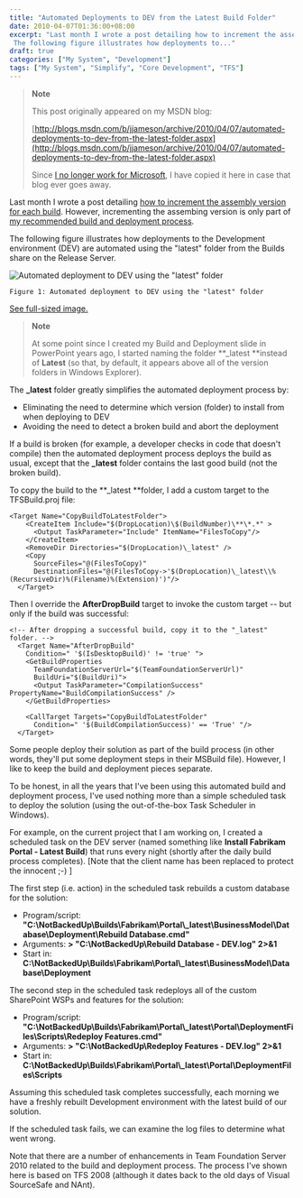 ```yaml
---
title: "Automated Deployments to DEV from the Latest Build Folder"
date: 2010-04-07T01:36:00+08:00
excerpt: "Last month I wrote a post detailing how to increment the assembly version for each build . However, incrementing the assembing version is only part of my recommended build and deployment process . 
 The following figure illustrates how deployments to..."
draft: true
categories: ["My System", "Development"]
tags: ["My System", "Simplify", "Core Development", "TFS"]
---
```


> **Note**
> 
> This post originally appeared on my MSDN blog:
> 
> [http://blogs.msdn.com/b/jjameson/archive/2010/04/07/automated-deployments-to-dev-from-the-latest-folder.aspx](http://blogs.msdn.com/b/jjameson/archive/2010/04/07/automated-deployments-to-dev-from-the-latest-folder.aspx)
> 
> Since [I no longer work for Microsoft](/blog/jjameson/2011/09/02/last-day-with-microsoft), I have copied it here in case that blog ever goes away.

Last month I wrote a post detailing [how to increment the assembly version for each build](/blog/jjameson/2010/03/25/incrementing-the-assembly-version-for-each-build). However, incrementing the assembing version is only part of [my
recommended build and deployment process](/blog/jjameson/2009/09/26/build-and-deployment-overview).

The following figure illustrates how deployments to the Development environment (DEV) are automated using the "latest" folder from the Builds share on the Release Server.

![Automated deployment to DEV using the &quot;latest&quot; folder](https://www.technologytoolbox.com/blog/images/www_technologytoolbox_com/blog/jjameson/7/r_4%20-%20Installing%20the%20Beta%201%20version%20to%20TEST.png)

    Figure 1: Automated deployment to DEV using the "latest" folder

[See full-sized image.](/blog/images/www_technologytoolbox_com/blog/jjameson/7/o_4%20-%20Installing%20the%20Beta%201%20version%20to%20TEST.png)

> **Note**
> 
> At some point since I created my Build and Deployment slide in PowerPoint
> years ago, I started naming the folder **\_latest **instead
> of **Latest** (so that, by default, it appears above all of
> the version folders in Windows Explorer).

The **\_latest** folder greatly simplifies the automated deployment process by:

- Eliminating the need to determine which version (folder) to install from
  when deploying to DEV
- Avoiding the need to detect a broken build and abort the deployment

If a build is broken (for example, a developer checks in code that doesn't compile) then the automated deployment process deploys the build as usual, except that the **\_latest** folder contains the last good build (not the broken build).

To copy the build to the **\_latest **folder, I add a custom target to the TFSBuild.proj file:

```
<Target Name="CopyBuildToLatestFolder">
    <CreateItem Include="$(DropLocation)\$(BuildNumber)\**\*.*" >
      <Output TaskParameter="Include" ItemName="FilesToCopy"/>
    </CreateItem>
    <RemoveDir Directories="$(DropLocation)\_latest" />
    <Copy
      SourceFiles="@(FilesToCopy)"
      DestinationFiles="@(FilesToCopy->'$(DropLocation)\_latest\\%(RecursiveDir)%(Filename)%(Extension)')"/>
  </Target>
```

Then I override the **AfterDropBuild** target to invoke the custom target -- but only if the build was successful:

```
<!-- After dropping a successful build, copy it to the "_latest" folder. -->
  <Target Name="AfterDropBuild"
    Condition=" '$(IsDesktopBuild)' != 'true' ">
    <GetBuildProperties
      TeamFoundationServerUrl="$(TeamFoundationServerUrl)"
      BuildUri="$(BuildUri)">
      <Output TaskParameter="CompilationSuccess" PropertyName="BuildCompilationSuccess" />
    </GetBuildProperties>

    <CallTarget Targets="CopyBuildToLatestFolder"
      Condition=" '$(BuildCompilationSuccess)' == 'True' "/>
  </Target>
```

Some people deploy their solution as part of the build process (in other words, they'll put some deployment steps in their MSBuild file). However, I like to keep the build and deployment pieces separate.

To be honest, in all the years that I've been using this automated build and deployment process, I've used nothing more than a simple scheduled task to deploy the solution (using the out-of-the-box Task Scheduler in Windows).

For example, on the current project that I am working on, I created a scheduled task on the DEV server (named something like **Install Fabrikam Portal - Latest
Build**) that runs every night (shortly after the daily build process completes). [Note that the client name has been replaced to protect the innocent ;-) ]

The first step (i.e. action) in the scheduled task rebuilds a custom database for the solution:

- Program/script: **"C:\NotBackedUp\Builds\Fabrikam\Portal\\_latest\BusinessModel\Database\Deployment\Rebuild
  Database.cmd"**
- Arguments: **&gt; "C:\NotBackedUp\Rebuild Database - DEV.log" 2&gt;&1**
- Start in: **C:\NotBackedUp\Builds\Fabrikam\Portal\\_latest\BusinessModel\Database\Deployment**

The second step in the scheduled task redeploys all of the custom SharePoint WSPs and features for the solution:

- Program/script: **"C:\NotBackedUp\Builds\Fabrikam\Portal\\_latest\Portal\DeploymentFiles\Scripts\Redeploy
  Features.cmd"**
- Arguments: **&gt; "C:\NotBackedUp\Redeploy Features - DEV.log" 2&gt;&1**
- Start in: **C:\NotBackedUp\Builds\Fabrikam\Portal\\_latest\Portal\DeploymentFiles\Scripts**

Assuming this scheduled task completes successfully, each morning we have a freshly rebuilt Development environment with the latest build of our solution.

If the scheduled task fails, we can examine the log files to determine what went wrong.

Note that there are a number of enhancements in Team Foundation Server 2010 related to the build and deployment process. The process I've shown here is based on TFS 2008 (although it dates back to the old days of Visual SourceSafe and NAnt).

